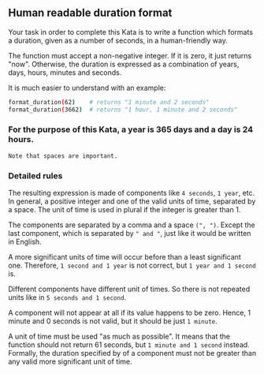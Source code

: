 ## Human readable duration format

Your task in order to complete this Kata is to write a function which formats a duration, given as a number of seconds, in a human-friendly way.

The function must accept a non-negative integer. If it is zero, it just returns "now". Otherwise, the duration is expressed as a combination of years, days, hours, minutes and seconds.

It is much easier to understand with an example:

```bash
format_duration(62)    # returns "1 minute and 2 seconds"
format_duration(3662)  # returns "1 hour, 1 minute and 2 seconds"
```

### For the purpose of this Kata, a year is 365 days and a day is 24 hours.

`Note that spaces are important.`

### Detailed rules

The resulting expression is made of components like `4 seconds`, `1 year`, etc. In general, a positive integer and one of the valid units of time, separated by a space. The unit of time is used in plural if the integer is greater than 1.

The components are separated by a comma and a space `(", ")`. Except the last component, which is separated by `" and "`, just like it would be written in English.

A more significant units of time will occur before than a least significant one. Therefore, `1 second and 1 year` is not correct, but `1 year and 1 second` is.

Different components have different unit of times. So there is not repeated units like in `5 seconds and 1 second`.

A component will not appear at all if its value happens to be zero. Hence, 1 minute and 0 seconds is not valid, but it should be just `1 minute`.

A unit of time must be used "as much as possible". It means that the function should not return 61 seconds, but `1 minute and 1 second` instead. Formally, the duration specified by of a component must not be greater than any valid more significant unit of time.